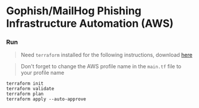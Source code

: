 # Gophish/MailHog Phishing Infrastructure Automation (AWS)

### Run

> Need `terraform` installed for the following instructions, download [here](https://www.terraform.io/downloads.html)

> Don't forget to change the AWS profile name in the `main.tf` file to your profile name

```
terraform init
terraform validate
terraform plan
terraform apply --auto-approve
```
